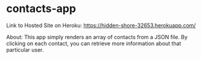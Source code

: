 # contacts-app
Link to Hosted Site on Heroku: https://hidden-shore-32653.herokuapp.com/

About: This app simply renders an array of contacts from a JSON file. By clicking on each contact, you can retrieve more information about that particular user. 